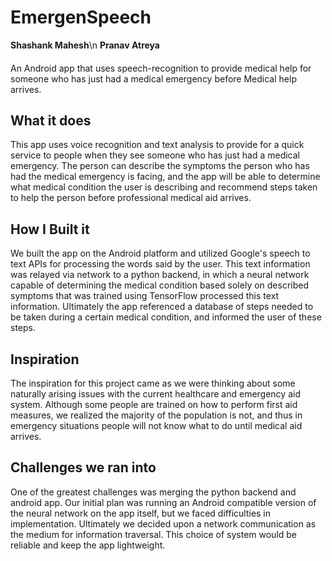# EmergenSpeech
**Shashank Mahesh**\n
**Pranav Atreya**
#### 
An Android app that uses speech-recognition to provide medical help for someone who has just had a medical emergency before Medical help arrives.

## What it does
This app uses voice recognition and text analysis to provide for a quick service to people when they see someone who has just had a medical emergency. The person can describe the symptoms the person who has had the medical emergency is facing, and the app will be able to determine what medical condition the user is describing and recommend steps taken to help the person before professional medical aid arrives.

## How I Built it
We built the app on the Android platform and utilized Google's speech to text APIs for processing the words said by the user. This text information was relayed via network to a python backend, in which a neural network capable of determining the medical condition based solely on described symptoms that was trained using TensorFlow processed this text information. Ultimately the app referenced a database of steps needed to be taken during a certain medical condition, and informed the user of these steps.

## Inspiration
The inspiration for this project came as we were thinking about some naturally arising issues with the current healthcare and emergency aid system. Although some people are trained on how to perform first aid measures, we realized the majority of the population is not, and thus in emergency situations people will not know what to do until medical aid arrives.

## Challenges we ran into
One of the greatest challenges was merging the python backend and android app. Our initial plan was running an Android compatible version of the neural network on the app itself, but we faced difficulties in implementation. Ultimately we decided upon a network communication as the medium for information traversal. This choice of system would be reliable and keep the app lightweight.
